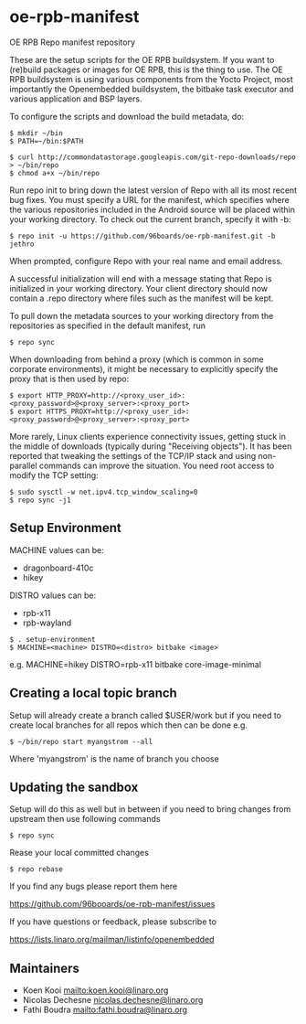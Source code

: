 oe-rpb-manifest
=================

OE RPB Repo manifest repository

These are the setup scripts for the OE RPB buildsystem. If you want to (re)build packages or images for OE RPB, this is the thing to use.
The OE RPB buildsystem is using various components from the Yocto Project, most importantly the Openembedded buildsystem, the bitbake task executor and various application and BSP layers.

To configure the scripts and download the build metadata, do:
```
$ mkdir ~/bin
$ PATH=~/bin:$PATH

$ curl http://commondatastorage.googleapis.com/git-repo-downloads/repo > ~/bin/repo
$ chmod a+x ~/bin/repo
```
Run repo init to bring down the latest version of Repo with all its most recent bug fixes. You must specify a URL for the manifest, which specifies where the various repositories included in the Android source will be placed within your working directory. To check out the current branch, specify it with -b:
```
$ repo init -u https://github.com/96boards/oe-rpb-manifest.git -b jethro
```
When prompted, configure Repo with your real name and email address.

A successful initialization will end with a message stating that Repo is initialized in your working directory. Your client directory should now contain a .repo directory where files such as the manifest will be kept.

To pull down the metadata sources to your working directory from the repositories as specified in the default manifest, run
```
$ repo sync
```
When downloading from behind a proxy (which is common in some corporate environments), it might be necessary to explicitly specify the proxy that is then used by repo:
```
$ export HTTP_PROXY=http://<proxy_user_id>:<proxy_password>@<proxy_server>:<proxy_port>
$ export HTTPS_PROXY=http://<proxy_user_id>:<proxy_password>@<proxy_server>:<proxy_port>
```
More rarely, Linux clients experience connectivity issues, getting stuck in the middle of downloads (typically during "Receiving objects"). It has been reported that tweaking the settings of the TCP/IP stack and using non-parallel commands can improve the situation. You need root access to modify the TCP setting:
```
$ sudo sysctl -w net.ipv4.tcp_window_scaling=0
$ repo sync -j1
```
Setup Environment
-----------------

MACHINE values can be:
* dragonboard-410c
* hikey

DISTRO values can be:
* rpb-x11
* rpb-wayland

```
$ . setup-environment
$ MACHINE=<machine> DISTRO=<distro> bitbake <image>
```
e.g. MACHINE=hikey DISTRO=rpb-x11 bitbake core-image-minimal

Creating a local topic branch
-----------------------------

Setup will already create a branch called $USER/work
but if you need to create local branches for all repos which then can be done e.g.
```
$ ~/bin/repo start myangstrom --all
```
Where 'myangstrom' is the name of branch you choose

Updating the sandbox
--------------------

Setup will do this as well but in between if you need to bring changes from upstream then
use following commands
```
$ repo sync
```
Rease your local committed changes
```
$ repo rebase
```
If you find any bugs please report them here

https://github.com/96booards/oe-rpb-manifest/issues

If you have questions or feedback, please subscribe to

https://lists.linaro.org/mailman/listinfo/openembedded

Maintainers
-------------------------

* Koen Kooi <mailto:koen.kooi@linaro.org>
* Nicolas Dechesne <nicolas.dechesne@linaro.org>
* Fathi Boudra <mailto:fathi.boudra@linaro.org>
